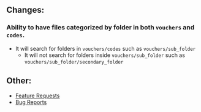 ## Changes:
### Ability to have files categorized by folder in both `vouchers` and `codes`.
* It will search for folders in `vouchers/codes` such as `vouchers/sub_folder`
    * It will not search for folders inside `vouchers/sub_folder` such as `vouchers/sub_folder/secondary_folder`

## Other:
* [Feature Requests](https://github.com/Crazy-Crew/CrazyVouchers/issues)
* [Bug Reports](https://github.com/Crazy-Crew/CrazyVouchers/issues)